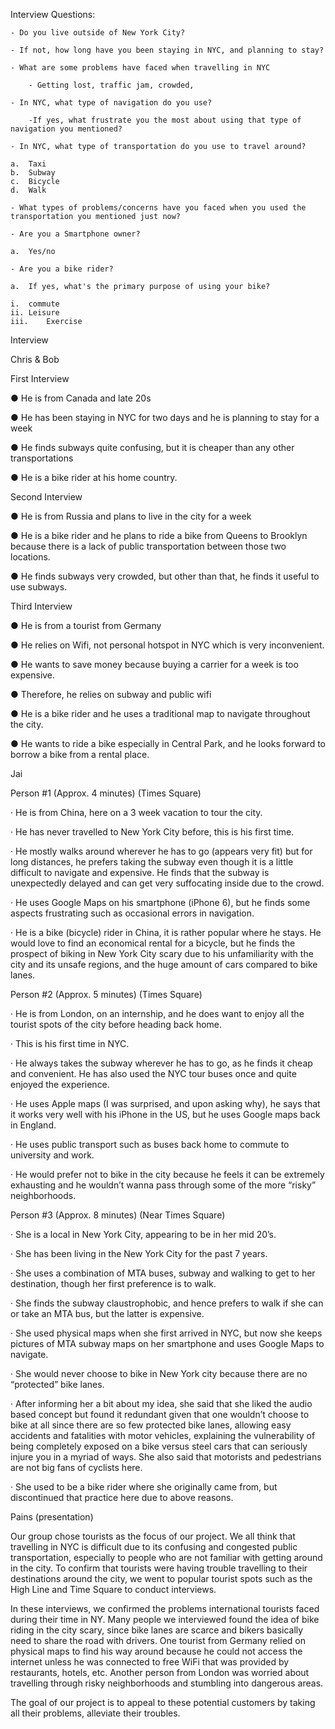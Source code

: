 Interview Questions:

	- Do you live outside of New York City? 

	- If not, how long have you been staying in NYC, and planning to stay?

	- What are some problems have faced when travelling in NYC

		- Getting lost, traffic jam, crowded, 

	- In NYC, what type of navigation do you use?

		-If yes, what frustrate you the most about using that type of navigation you mentioned?

	- In NYC, what type of transportation do you use to travel around?

	a.	Taxi
	b.	Subway
	c.	Bicycle 
	d.	Walk 

	- What types of problems/concerns have you faced when you used the transportation you mentioned just now? 
	
	- Are you a Smartphone owner?

	a.	Yes/no

	- Are you a bike rider?

	a.	If yes, what's the primary purpose of using your bike?

	i.	commute
	ii.	Leisure 
	iii.	Exercise 











Interview 

Chris & Bob

First Interview

●	He is from Canada and late 20s 

●	He has been staying in NYC for two days and he is planning to stay for a week 

●	He finds subways quite confusing, but it is cheaper than any other transportations 

●	He is a bike rider at his home country.

Second Interview

●	He is from Russia and plans to live in the city for a week 

●	He is a bike rider and he plans to ride a bike from Queens to Brooklyn because there is a lack of public 
transportation between those two locations. 

●	He finds subways very crowded, but other than that, he finds it useful to use subways. 

Third Interview 

●	He is from a tourist from Germany

●	He relies on Wifi, not personal hotspot in NYC which is very inconvenient. 

●	He wants to save money because buying a carrier for a week is too expensive. 

●	Therefore, he relies on subway and public wifi

●	He is a bike rider and he uses a traditional map to navigate throughout the city. 

●	He wants to ride a bike especially in Central Park, and he looks forward to borrow a bike from a rental place. 





Jai 

Person #1 (Approx. 4 minutes) (Times Square)

·         He is from China, here on a 3 week vacation to tour the city.

·         He has never travelled to New York City before, this is his first time.

·         He mostly walks around wherever he has to go (appears very fit) but for long distances, 
he prefers taking the subway even though it is a little difficult to navigate and expensive. 
He finds that the subway is unexpectedly delayed and can get very suffocating inside due to the crowd.

·         He uses Google Maps on his smartphone (iPhone 6), but he finds some aspects frustrating such as occasional errors in navigation.

·         He is a bike (bicycle) rider in China, it is rather popular where he stays. He would love to find an economical rental for a bicycle, but he finds the prospect of biking in New York City scary due to his unfamiliarity with the city and its unsafe regions, and the huge amount of cars compared to bike lanes.

Person #2 (Approx. 5 minutes) (Times Square)

·         He is from London, on an internship, and he does want to enjoy all the tourist spots of the city before heading back home.

·         This is his first time in NYC. 

·         He always takes the subway wherever he has to go, as he finds it cheap and convenient. He has also used the NYC tour buses once and quite enjoyed the experience.

·         He uses Apple maps (I was surprised, and upon asking why), he says that it works very well with his iPhone in the US, but he uses Google maps back in England.

·         He uses public transport such as buses back home to commute to university and work.

·         He would prefer not to bike in the city because he feels it can be extremely exhausting and he wouldn’t wanna pass through some of the more “risky” neighborhoods.

Person #3 (Approx. 8 minutes) (Near Times Square) 

·         She is a local in New York City, appearing to be in her mid 20’s.

·         She has been living in the New York City for the past 7 years.

·         She uses a combination of MTA buses, subway and walking to get to her destination, though her first preference is to walk.

·         She finds the subway claustrophobic, and hence prefers to walk if she can or take an MTA bus, but the latter is expensive.

·         She used physical maps when she first arrived in NYC, but now she keeps pictures of MTA subway maps on her smartphone and uses Google Maps to navigate.  

·         She would never choose to bike in New York city because there are no “protected” bike lanes.

·         After informing her a bit about my idea, she said that she liked the audio based concept but found it redundant given that one wouldn’t choose to bike at all since there are so few protected bike lanes, allowing easy accidents and fatalities with motor vehicles, explaining the vulnerability of being completely exposed on a bike versus steel cars that can seriously injure you in a myriad of ways. She also said that motorists and pedestrians are not big fans of cyclists here. 

·         She used to be a bike rider where she originally came from, but discontinued that practice here due to above reasons.
 
 
Pains (presentation)

Our group chose tourists as the focus of our project. We all think that travelling in NYC is difficult due to its confusing and congested public transportation, especially to people who are not familiar with getting around in the city. To confirm that tourists were having trouble travelling to their destinations around the city, we went to popular tourist spots such as the High Line and Time Square to conduct interviews. 

In these interviews, we confirmed the problems international tourists faced during their time in NY. Many people we interviewed found the idea of bike riding in the city scary, since bike lanes are scarce and bikers basically need to share the road with drivers. One tourist from Germany relied on physical maps to find his way around because he could not access the internet unless he was connected to free WiFi that was provided by restaurants, hotels, etc. Another person from London was worried about travelling through risky neighborhoods and stumbling into dangerous areas. 
	
The goal of our project is to appeal to these potential customers by taking all their problems, alleviate their troubles.





